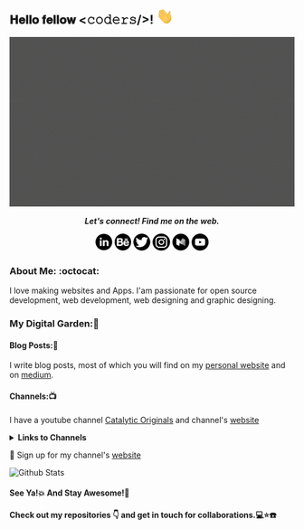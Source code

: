 <h2>𝐇𝐞𝐥𝐥𝐨 𝐟𝐞𝐥𝐥𝐨𝐰 <𝚌𝚘𝚍𝚎𝚛𝚜/>! <img src="https://raw.githubusercontent.com/ABSphreak/ABSphreak/master/gifs/Hi.gif" width="30px"> </h2>
  <a href="https://pranjay-poddar.github.io/portfolio/index.html"><img src="./intro.gif" height="300" width="800" title="hover text"></a>
  <p align='center'>
  <b><i>Let's connect! Find me on the web.</i></b>
  </p>
  
  <p align='center'>
<a href="https://www.linkedin.com/in/pranjay-poddar/"><img height="30" src="https://github.com/pranjay-poddar/pranjay-poddar/blob/master/icons/linkedin.png?raw=true"></a>
<a href="https://www.behance.net/pranjaypoddar"><img height="30" src="https://github.com/pranjay-poddar/pranjay-poddar/blob/master/icons/behance.png?raw=true"></a>
<a href="https://twitter.com/PranjayPoddar"><img height="30" src="https://github.com/pranjay-poddar/pranjay-poddar/blob/master/icons/twitter.png?raw=true"></a>
<a href="https://instagram.com/pranjay_poddar"><img height="30" src="https://github.com/pranjay-poddar/pranjay-poddar/blob/master/icons/instagram.png?raw=true"></a>
<a href="https://medium.com/@pranjaypoddar"><img height="30" src="https://github.com/pranjay-poddar/pranjay-poddar/blob/master/icons/medium.png?raw=true"></a>
<a href="https://www.youtube.com/catalyticoriginals"><img height="30" src="https://github.com/pranjay-poddar/pranjay-poddar/blob/master/icons/youtube.png?raw=true"></a>
</p>
  
### About Me: :octocat:
<p> I love making websites and Apps. I'am passionate for open source development, web development, web designing and graphic designing.</p>

### My Digital Garden:🌱

#### Blog Posts:🚀
I write blog posts, most of which you will find on my [personal website](https://pranjay-poddar.github.io/portfolio/index.html) and on [medium](https://medium.com/data-science-community-srm/the-transition-from-graphic-design-to-ui-ux-design-c5a24f795be5?source=friends_link&sk=236622b1fa3ba4f19e2687845b2daa39).

#### Channels:📺
I have a youtube channel [Catalytic Originals](https://www.youtube.com/catalyticoriginals) and channel's [website](https://pranjay-poddar.github.io/catalytic_originals/)
<details>
 <summary><strong>Links to Channels</strong></summary>
 <a href="https://pranjay-poddar.github.io/catalytic_originals/"><img width="600" src="https://github.com/pranjay-poddar/pranjay-poddar/blob/master/images/co.png"></a>
 
 #### Official Tenor-GIF Creator:
[Tenor Page](https://tenor.com/official/pranjay_poddar) 
</details>

💌 Sign up for my channel's [website](https://pranjay-poddar.github.io/catalytic_originals/signup/index.html)

![Github Stats](https://github-readme-stats.vercel.app/api?username=pranjay-poddar&show_icons=true&theme=radical)
<h4>See Ya!💥  And Stay Awesome!📢</h4>
<h4>Check out my repositories 👇 and get in touch for collaborations.💻⭐☎️
    

